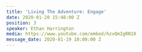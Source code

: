 ```yaml
---
title: 'Living The Adventure: Engage'
date: 2020-01-20 15:48:00 Z
position: 3
speaker: Ethan Harrington
media: https://www.youtube.com/embed/hzvQmIgRN10
message_date: 2020-01-19 10:00:00 Z
---
```


